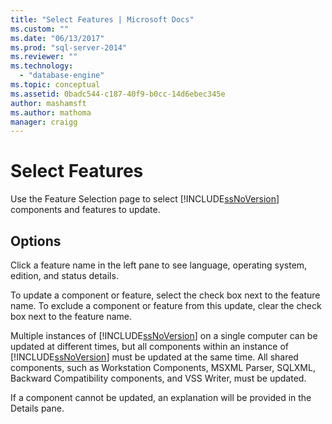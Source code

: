```yaml
---
title: "Select Features | Microsoft Docs"
ms.custom: ""
ms.date: "06/13/2017"
ms.prod: "sql-server-2014"
ms.reviewer: ""
ms.technology: 
  - "database-engine"
ms.topic: conceptual
ms.assetid: 0badc544-c187-40f9-b0cc-14d6ebec345e
author: mashamsft
ms.author: mathoma
manager: craigg
---
```

# Select Features
  Use the Feature Selection page to select [!INCLUDE[ssNoVersion](../../includes/ssnoversion-md.md)] components and features to update.  
  
## Options  
 Click a feature name in the left pane to see language, operating system, edition, and status details.  
  
 To update a component or feature, select the check box next to the feature name. To exclude a component or feature from this update, clear the check box next to the feature name.  
  
 Multiple instances of [!INCLUDE[ssNoVersion](../../includes/ssnoversion-md.md)] on a single computer can be updated at different times, but all components within an instance of [!INCLUDE[ssNoVersion](../../includes/ssnoversion-md.md)] must be updated at the same time. All shared components, such as Workstation Components, MSXML Parser, SQLXML, Backward Compatibility components, and VSS Writer, must be updated.  
  
 If a component cannot be updated, an explanation will be provided in the Details pane.  
  
  
